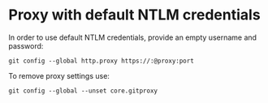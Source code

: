 # Proxy with default NTLM credentials

In order to use default NTLM credentials, provide an empty username and password:

```
git config --global http.proxy https://:@proxy:port
```

To remove proxy settings use:

```
git config --global --unset core.gitproxy
```

